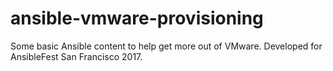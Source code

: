 # ansible-vmware-provisioning
Some basic Ansible content to help get more out of VMware. Developed for AnsibleFest San Francisco 2017.
